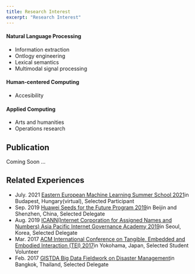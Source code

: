 ```yaml
---
title: Research Interest
excerpt: "Research Interest"
---
```

#### Natural Language Processing
* Information extraction
* Ontlogy engineering
* Lexical semantics
* Multimodal signal processing
#### Human-centered Computing
* Accesibility
#### Applied Computing
* Arts and humanities
* Operations research

## Publication
Coming Soon ...

## Related Experiences
* July. 2021 [Eastern European Machine Learning Summer School 2021](https://www.eeml.eu/home)in Budapest, Hungary(virtual), Selected Participant 
* Sep. 2019 [Huawei Seeds for the Future Program 2019](https://www.huawei.com/minisite/seeds-for-the-future/index.html)in Beijin and Shenzhen, China, Selected Delegate
* Aug. 2019 [ICANN(Internet Corporation for Assigned Names and Numbers) Asia Pacific Internet Governance Academy 2019](https://www.icann.org/en/announcements/details/apply-now-the-asia-pacific-internet-governance-academy-2019-14-5-2019-en)in Seoul, Korea, Selected Delegate	           
* Mar. 2017 [ACM International Conference on Tangible, Embedded and Embodied Interaction (TEI) 2017](https://tei.acm.org/2017/)in Yokohama, Japan, Selected Student Volunteer		           
* Feb. 2017 [GISTDA Big Data Fieldwork on Disaster Management](https://www.eba-consortium.asia/?p=2998)in Bangkok, Thailand, Selected Delegate		
